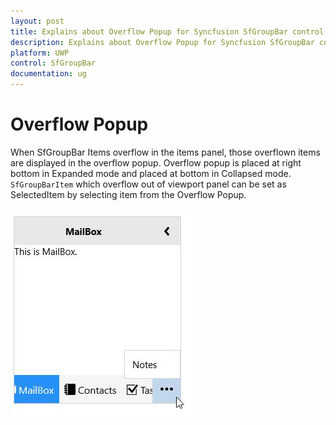 ```yaml
---
layout: post
title: Explains about Overflow Popup for Syncfusion SfGroupBar control 
description: Explains about Overflow Popup for Syncfusion SfGroupBar control 
platform: UWP
control: SfGroupBar
documentation: ug
--- 
```


# Overflow Popup

When SfGroupBar Items overflow in the items panel, those overflown items are displayed in the overflow popup. Overflow popup is placed at right bottom in Expanded mode and placed at bottom in Collapsed mode. `SfGroupBarItem` which overflow out of viewport panel can be set as SelectedItem by selecting item from the Overflow Popup.

![](Overflow-Popup-images/Overflow-Popup-img1.jpeg)


